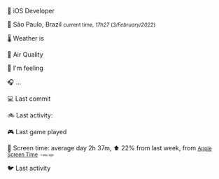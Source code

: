 
<p><span id="job"><p><span class="darkmode-ignore">💼</span> iOS Developer </p></span></p>
<p><span class="darkmode-ignore">📍&nbsp;</span><span id="location"><span class="new-box">São Paulo, Brazil   <small class="text-muted"> current time, <var>17h</var><var>27</var> (<var>3/February/2022</var>)</small></span></span></p>
<p><span class="darkmode-ignore">🌡&nbsp;</span><span id="weather">Weather is&nbsp;</span></p>
<p><span class="darkmode-ignore">💨&nbsp;</span><span id="airquality">Air Quality&nbsp;</span></p>
<p><span class="darkmode-ignore">🧠&nbsp;</span><span id="mood">I'm feeling&nbsp;</span></p>
<p><span class="darkmode-ignore">🎧&nbsp;</span><span id="lastfm">...&nbsp;</span></p>
<p><span class="darkmode-ignore">💻&nbsp;</span><span id="github">Last commit&nbsp;</span></p>
<p><span class="darkmode-ignore">🚲&nbsp;</span><span id="strava">Last activity:&nbsp;</span></p>
<p><span class="darkmode-ignore">🎮&nbsp;</span><span id="steam">Last game played &nbsp;</span></p>
<p><span class="darkmode-ignore">📱&nbsp;</span><span id="screentime"><span class="new-box">Screen time: average day 2h 37m, ⬆ 22% from last week, from <a href="https://twitter.com/ezefranca/status/1488891719399710722"><small class="darkmode-ignore">Apple Screen Time</small></a><small>&nbsp; <sub><sup><small class="text-muted">1 day ago </small></sup></sub></small></span></span></p>
<p><span class="darkmode-ignore">🐦&nbsp;</span><span id="twitter">Last activity &nbsp;</span></p>
